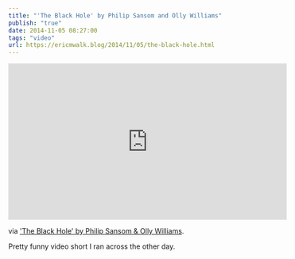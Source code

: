 ```yaml
---
title: "'The Black Hole' by Philip Sansom and Olly Williams"
publish: "true"
date: 2014-11-05 08:27:00
tags: "video"
url: https://ericmwalk.blog/2014/11/05/the-black-hole.html
---
```


<iframe width="560" height="315" src="https://www.youtube.com/embed/P5_Msrdg3Hk" title="YouTube video player" frameborder="0" allow="accelerometer; autoplay; clipboard-write; encrypted-media; gyroscope; picture-in-picture" allowfullscreen></iframe>

via <a href="https://www.youtube.com/watch?v=P5_Msrdg3Hk">'The Black Hole' by Philip Sansom & Olly Williams</a>.

Pretty funny video short I ran across the other day.